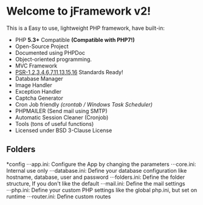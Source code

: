 # Welcome to jFramework v2!

This is a Easy to use, lightweight PHP framework, have built-in:

* PHP **5.3+** Compatible **(Compatible with PHP7!)**
* Open-Source Project
* Documented using PHPDoc
* Object-oriented programming.
* MVC Framework
* [PSR-1,2,3,4,6,7,11,13,15,16][] Standards Ready!
* Database Manager
* Image Handler
* Exception Handler
* Captcha Generator
* Cron Job friendly _(crontab / Windows Task Scheduler)_
* PHPMAILER (Send mail using SMTP)
* Automatic Session Cleaner (Cronjob)
* Tools (tons of useful functions)
* Licensed under BSD 3-Clause License

[PSR-1,2,3,4,6,7,11,13,15,16]: <http://www.php-fig.org/psr/>

Folders
---
*config
⋅⋅⋅app.ini: Configure the App by changing the parameters
⋅⋅⋅core.ini: Internal use only
⋅⋅⋅database.ini: Define your database configuration like hostname, database, user and password
⋅⋅⋅folders.ini: Define the folder structure, If you don't like the default
⋅⋅⋅mail.ini: Define the mail settings
⋅⋅⋅php.ini: Define your custom PHP settings like the global php.ini, but set on runtime
⋅⋅⋅router.ini: Define custom routes
